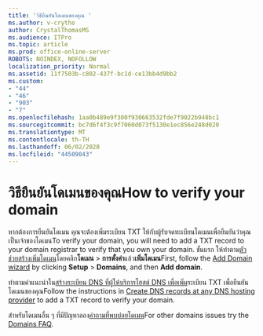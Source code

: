 ```yaml
---
title: 'วิธียืนยันโดเมนของคุณ '
ms.author: v-crytho
author: CrystalThomasMS
ms.audience: ITPro
ms.topic: article
ms.prod: office-online-server
ROBOTS: NOINDEX, NOFOLLOW
localization_priority: Normal
ms.assetid: 11f7503b-c802-437f-bc1d-ce13bb4d9bb2
ms.custom:
- "44"
- "46"
- "903"
- "7"
ms.openlocfilehash: 1aa0b489e9f300f930663532fde7f9022b948bc1
ms.sourcegitcommit: bc7d6f4f3c9f7060d073f5130e1ec856e248d020
ms.translationtype: MT
ms.contentlocale: th-TH
ms.lasthandoff: 06/02/2020
ms.locfileid: "44509043"
---
```

# <a name="how-to-verify-your-domain"></a><span data-ttu-id="e4100-102">วิธียืนยันโดเมนของคุณ</span><span class="sxs-lookup"><span data-stu-id="e4100-102">How to verify your domain</span></span>

<span data-ttu-id="e4100-103">หากต้องการยืนยันโดเมน คุณจะต้องเพิ่มระเบียน TXT ให้กับผู้รับจดทะเบียนโดเมนเพื่อยืนยันว่าคุณเป็นเจ้าของโดเมน</span><span class="sxs-lookup"><span data-stu-id="e4100-103">To verify your domain, you will need to add a TXT record to your domain registrar to verify that you own your domain.</span></span> <span data-ttu-id="e4100-104">ขั้นแรก ให้ทําตาม[ตัวช่วยสร้างเพิ่มโดเมน](https://portal.office.com/adminportal/home#/Domains/Wizard)โดยคลิก**โดเมน** \> **การตั้งค่า**แล้ว**เพิ่มโดเมน**</span><span class="sxs-lookup"><span data-stu-id="e4100-104">First, follow the [Add Domain wizard](https://portal.office.com/adminportal/home#/Domains/Wizard) by clicking **Setup** \> **Domains**, and then **Add domain**.</span></span>
  
<span data-ttu-id="e4100-105">ทําตามคําแนะนําใน[สร้างระเบียน DNS ที่ผู้ให้บริการโฮสต์ DNS เพื่อเพิ่ม](https://docs.microsoft.com/microsoft-365/admin/get-help-with-domains/create-dns-records-at-any-dns-hosting-provider)ระเบียน TXT เพื่อยืนยันโดเมนของคุณ</span><span class="sxs-lookup"><span data-stu-id="e4100-105">Follow the instructions in [Create DNS records at any DNS hosting provider](https://docs.microsoft.com/microsoft-365/admin/get-help-with-domains/create-dns-records-at-any-dns-hosting-provider) to add a TXT record to verify your domain.</span></span>

<span data-ttu-id="e4100-106">สําหรับโดเมนอื่น ๆ ที่มีปัญหาลอง[คําถามที่พบบ่อยโดเมน](https://docs.microsoft.com/microsoft-365/admin/setup/domains-faq)</span><span class="sxs-lookup"><span data-stu-id="e4100-106">For other domains issues try the [Domains FAQ](https://docs.microsoft.com/microsoft-365/admin/setup/domains-faq).</span></span>
